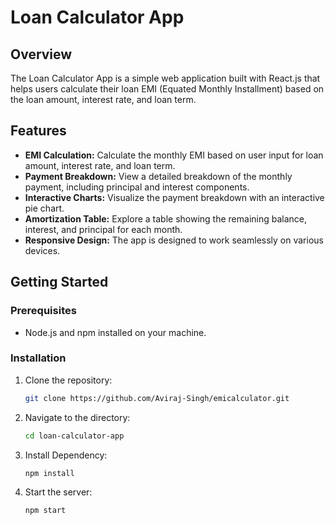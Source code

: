 # Loan Calculator App

## Overview

The Loan Calculator App is a simple web application built with React.js that helps users calculate their loan EMI (Equated Monthly Installment) based on the loan amount, interest rate, and loan term.

## Features

- **EMI Calculation:** Calculate the monthly EMI based on user input for loan amount, interest rate, and loan term.
- **Payment Breakdown:** View a detailed breakdown of the monthly payment, including principal and interest components.
- **Interactive Charts:** Visualize the payment breakdown with an interactive pie chart.
- **Amortization Table:** Explore a table showing the remaining balance, interest, and principal for each month.
- **Responsive Design:** The app is designed to work seamlessly on various devices.

## Getting Started

### Prerequisites

- Node.js and npm installed on your machine.

### Installation

1. Clone the repository:

   ```bash
   git clone https://github.com/Aviraj-Singh/emicalculator.git

2. Navigate to the directory:

   ```bash
   cd loan-calculator-app

3. Install Dependency:

   ```bash
   npm install

4. Start the server:

   ```bash
   npm start

